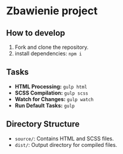 # Zbawienie project

## How to develop
1. Fork and clone the repository.
2. install dependencies: `npm i`

## Tasks
- **HTML Processing:** `gulp html`
- **SCSS Compilation:** `gulp scss`
- **Watch for Changes:** `gulp watch`
- **Run Default Tasks:** `gulp`

## Directory Structure
- `source/`: Contains HTML and SCSS files.
- `dist/`: Output directory for compiled files.